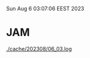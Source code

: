 Sun Aug  6 03:07:06 EEST 2023
# JAM
<a href='./cache/202308/06_03.log'>./cache/202308/06_03.log</a>
